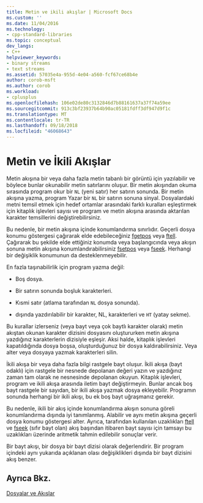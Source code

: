 ```yaml
---
title: Metin ve ikili akışlar | Microsoft Docs
ms.custom: ''
ms.date: 11/04/2016
ms.technology:
- cpp-standard-libraries
ms.topic: conceptual
dev_langs:
- C++
helpviewer_keywords:
- binary streams
- text streams
ms.assetid: 57035e4a-955d-4e04-a560-fcf67ce68b4e
author: corob-msft
ms.author: corob
ms.workload:
- cplusplus
ms.openlocfilehash: 106e02de80c3132846d7b88161637a37f74a59ee
ms.sourcegitcommit: 913c3bf23937b64b90ac05181fdff3df947d9f1c
ms.translationtype: MT
ms.contentlocale: tr-TR
ms.lasthandoff: 09/18/2018
ms.locfileid: "46068643"
---
```

# <a name="text-and-binary-streams"></a>Metin ve İkili Akışlar

Metin akışına bir veya daha fazla metin tabanlı bir görüntü için yazılabilir ve böylece bunlar okunabilir metin satırlarını oluşur. Bir metin akışından okuma sırasında program okur bir `NL` (yeni satır) her satırın sonunda. Bir metin akışına yazma, program Yazar bir `NL` bir satırın sonuna sinyal. Dosyalardaki metni temsil etmek için hedef ortamlar arasındaki farklı kuralları eşleştirmek için kitaplık işlevleri sayısı ve program ve metin akışına arasında aktarılan karakter temsillerini değiştirebilirsiniz.

Bu nedenle, bir metin akışına içinde konumlandırma sınırlıdır. Geçerli dosya konumu göstergesi çağırarak elde edebileceğiniz [fgetpos](../c-runtime-library/reference/fgetpos.md) veya [ftell](../c-runtime-library/reference/ftell-ftelli64.md). Çağırarak bu şekilde elde ettiğiniz konumda veya başlangıcında veya akışın sonuna metin akışına konumlandırabilirsiniz [fsetpos](../c-runtime-library/reference/fsetpos.md) veya [fseek](../c-runtime-library/reference/fseek-fseeki64.md). Herhangi bir değişiklik konumunun da desteklenmeyebilir.

En fazla taşınabilirlik için program yazma değil:

- Boş dosya.

- Bir satırın sonunda boşluk karakterleri.

- Kısmi satır (atlama tarafından `NL` dosya sonunda).

- dışında yazdırılabilir bir karakter, NL, karakterleri ve `HT` (yatay sekme).

Bu kurallar izlerseniz (veya bayt veya çok baytlı karakter olarak) metin akıştan okunan karakter dizisini dosyasını oluştururken metin akışına yazdığınız karakterlerin dizisiyle eşleşir. Aksi halde, kitaplık işlevleri kapatıldığında dosya boşsa, oluşturduğunuz bir dosya kaldırabilirsiniz. Veya alter veya dosyaya yazmak karakterleri silin.

İkili akışa bir veya daha fazla bilgi rastgele bayt oluşur. İkili akışa (bayt odaklı) için rastgele bir nesnede depolanan değeri yazın ve yazdığınız zaman tam olarak ne nesnesinde depolanan okuyun. Kitaplık işlevleri, program ve ikili akışa arasında iletim bayt değiştirmeyin. Bunlar ancak boş bayt rastgele bir sayıdan, bir ikili akışa yazmak dosya ekleyebilir. Programın sonunda herhangi bir ikili akışı, bu ek boş bayt uğraşmanız gerekir.

Bu nedenle, ikili bir akış içinde konumlandırma akışın sonuna göreli konumlandırma dışında iyi tanımlanmış. Alabilir ve aynı metin akışına geçerli dosya konumu göstergesi alter. Ayrıca, tarafından kullanılan uzaklıkları [ftell](../c-runtime-library/reference/ftell-ftelli64.md) ve [fseek](../c-runtime-library/reference/fseek-fseeki64.md) (sıfır bayt olan) akış başından itibaren bayt sayısı için tamsayı bu uzaklıkları üzerinde aritmetik tahmin edilebilir sonuçlar verir.

Bir bayt akışı, bir dosya bir bayt dizisi olarak değerlendirir. Bir program içindeki aynı yukarıda açıklanan olası değişiklikleri dışında bir bayt dizisini akış benzer.

## <a name="see-also"></a>Ayrıca Bkz.

[Dosyalar ve Akışlar](../c-runtime-library/files-and-streams.md)
